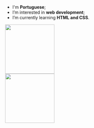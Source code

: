 - I'm <strong>Portuguese</strong>;
- I’m interested in <strong>web development</strong>;
- I’m currently learning <strong>HTML and CSS</strong>.

<div align="left">
  <a href="https://github.com/alexkoyomi">
  <img height="160em" src="https://github-readme-stats.vercel.app/api?username=alexkoyomi&show_icons=true&theme=dark&include_all_commits=true&count_private=true" />
    <br><img height="160em" src="https://github-readme-stats.vercel.app/api/top-langs/?username=alexkoyomi&layout=compact&langs_count=7&theme=dark" /><br>
</div>


<!---
AlexKoyomi/AlexKoyomi is a ✨ special ✨ repository because its `README.md` (this file) appears on your GitHub profile.
You can click the Preview link to take a look at your changes.
--->
